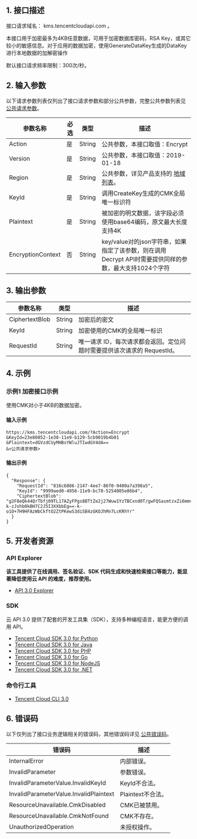 ## 1. 接口描述

接口请求域名： kms.tencentcloudapi.com 。

本接口用于加密最多为4KB任意数据，可用于加密数据库密码，RSA Key，或其它较小的敏感信息。对于应用的数据加密，使用GenerateDataKey生成的DataKey进行本地数据的加解密操作

默认接口请求频率限制：300次/秒。

## 2. 输入参数

以下请求参数列表仅列出了接口请求参数和部分公共参数，完整公共参数列表见 [公共请求参数](/document/api/573/34406)。

| 参数名称 | 必选 | 类型 | 描述 |
|---------|---------|---------|---------|
| Action | 是 | String | 公共参数，本接口取值：Encrypt |
| Version | 是 | String | 公共参数，本接口取值：2019-01-18 |
| Region | 是 | String | 公共参数，详见产品支持的 [地域列表](/document/api/573/34406#.E5.9C.B0.E5.9F.9F.E5.88.97.E8.A1.A8)。 |
| KeyId | 是 | String | 调用CreateKey生成的CMK全局唯一标识符 |
| Plaintext | 是 | String | 被加密的明文数据，该字段必须使用base64编码，原文最大长度支持4K |
| EncryptionContext | 否 | String | key/value对的json字符串，如果指定了该参数，则在调用Decrypt API时需要提供同样的参数，最大支持1024个字符 |

## 3. 输出参数

| 参数名称 | 类型 | 描述 |
|---------|---------|---------|
| CiphertextBlob | String | 加密后的密文|
| KeyId | String | 加密使用的CMK的全局唯一标识|
| RequestId | String | 唯一请求 ID，每次请求都会返回。定位问题时需要提供该次请求的 RequestId。|

## 4. 示例

### 示例1 加密接口示例

使用CMK对小于4KB的数据加密。

#### 输入示例

```
https://kms.tencentcloudapi.com/?Action=Encrypt
&KeyId=23e80852-1e38-11e9-b129-5cb9019b4b01
&Plaintext=dGVzdCUyMHBsYWluJTIwdGV4dA==
&<公共请求参数>
```

#### 输出示例

```
{
  "Response": {
    "RequestId": "816c6886-2147-4ee7-86f0-9400a7a398a5",
    "KeyId": "9999aed0-4956-11e9-bc70-5254005e86b4",
    "CiphertextBlob": "g2F8eQk44QrTbfj09TL17AZyFPgs8BTtZe2j27Wuw1YzTBCxnd0T/gwFQSasmtzxZi6mmvD7DCjCE+LxJmdhXQ==-k-zJshb0kBH7C2J5I3XXbbEg==-k-o1O+7H9HFAzWbCkftO2ZtPKewS3diSB4zGKOJhMn7LcKRhYr"
  }
}
```


## 5. 开发者资源

### API Explorer

**该工具提供了在线调用、签名验证、SDK 代码生成和快速检索接口等能力，能显著降低使用云 API 的难度，推荐使用。**

* [API 3.0 Explorer](https://console.cloud.tencent.com/api/explorer?Product=kms&Version=2019-01-18&Action=Encrypt)

### SDK

云 API 3.0 提供了配套的开发工具集（SDK），支持多种编程语言，能更方便的调用 API。

* [Tencent Cloud SDK 3.0 for Python](https://github.com/TencentCloud/tencentcloud-sdk-python)
* [Tencent Cloud SDK 3.0 for Java](https://github.com/TencentCloud/tencentcloud-sdk-java)
* [Tencent Cloud SDK 3.0 for PHP](https://github.com/TencentCloud/tencentcloud-sdk-php)
* [Tencent Cloud SDK 3.0 for Go](https://github.com/TencentCloud/tencentcloud-sdk-go)
* [Tencent Cloud SDK 3.0 for NodeJS](https://github.com/TencentCloud/tencentcloud-sdk-nodejs)
* [Tencent Cloud SDK 3.0 for .NET](https://github.com/TencentCloud/tencentcloud-sdk-dotnet)

### 命令行工具

* [Tencent Cloud CLI 3.0](https://cloud.tencent.com/document/product/440/6176)

## 6. 错误码

以下仅列出了接口业务逻辑相关的错误码，其他错误码详见 [公共错误码](/document/api/573/15694#.E5.85.AC.E5.85.B1.E9.94.99.E8.AF.AF.E7.A0.81)。

| 错误码 | 描述 |
|---------|---------|
| InternalError | 内部错误。 |
| InvalidParameter | 参数错误。 |
| InvalidParameterValue.InvalidKeyId | KeyId不合法。 |
| InvalidParameterValue.InvalidPlaintext | Plaintext不合法。 |
| ResourceUnavailable.CmkDisabled | CMK已被禁用。 |
| ResourceUnavailable.CmkNotFound | CMK不存在。 |
| UnauthorizedOperation | 未授权操作。 |
